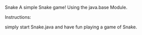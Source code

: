 Snake
A simple Snake game! Using the java.base Module.

Instructions:

simply start Snake.java and have fun playing a game of Snake.
